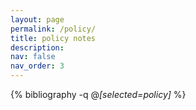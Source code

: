 ```yaml
---
layout: page
permalink: /policy/
title: policy notes
description: 
nav: false
nav_order: 3
---
```


<!-- _pages/policy.md -->
<div class="policy">

{% bibliography -q @*[selected=policy]* %}

</div>

